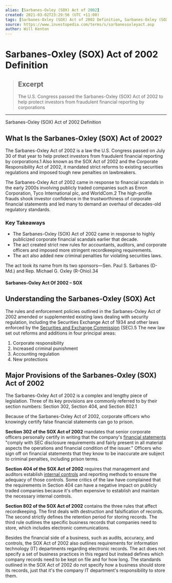 ```yaml
---
alias: [Sarbanes-Oxley (SOX) Act of 2002]
created: 2021-03-02T23:29:56 (UTC +11:00)
tags: [Sarbanes-Oxley (SOX) Act of 2002 Definition, Sarbanes-Oxley (SOX) Act of 2002 Definition]
source: https://www.investopedia.com/terms/s/sarbanesoxleyact.asp
author: Will Kenton
---
```


# Sarbanes-Oxley (SOX) Act of 2002 Definition

> ## Excerpt
> The U.S. Congress passed the Sarbanes-Oxley (SOX) Act of 2002 to help protect investors from fraudulent financial reporting by corporations

---

Sarbanes-Oxley (SOX) Act of 2002 Definition
## What Is the Sarbanes-Oxley (SOX) Act of 2002?

The Sarbanes-Oxley Act of 2002 is a law the U.S. Congress passed on July 30 of that year to help protect investors from fraudulent financial reporting by corporations.1 Also known as the SOX Act of 2002 and the Corporate Responsibility Act of 2002, it mandated strict reforms to existing securities regulations and imposed tough new penalties on lawbreakers.

The Sarbanes-Oxley Act of 2002 came in response to financial scandals in the early 2000s involving publicly traded companies such as Enron Corporation, Tyco International plc, and WorldCom.2 The high-profile frauds shook investor confidence in the trustworthiness of corporate financial statements and led many to demand an overhaul of decades-old regulatory standards.

### Key Takeaways

-   The Sarbanes-Oxley (SOX) Act of 2002 came in response to highly publicized corporate financial scandals earlier that decade.
-   The act created strict new rules for accountants, auditors, and corporate officers and imposed more stringent recordkeeping requirements.
-   The act also added new criminal penalties for violating securities laws.

The act took its name from its two sponsors—Sen. Paul S. Sarbanes (D-Md.) and Rep. Michael G. Oxley (R-Ohio).34

#### Sarbanes-Oxley Act Of 2002 – SOX

## Understanding the Sarbanes-Oxley (SOX) Act

The rules and enforcement policies outlined in the Sarbanes-Oxley Act of 2002 amended or supplemented existing laws dealing with security regulation, including the Securities Exchange Act of 1934 and other laws enforced by the [Securities and Exchange Commission](https://www.investopedia.com/terms/s/sec.asp) (SEC).5 The new law set out reforms and additions in four principal areas:

1.  Corporate responsibility
2.  Increased criminal punishment
3.  Accounting regulation
4.  New protections

## Major Provisions of the Sarbanes-Oxley (SOX) Act of 2002

The Sarbanes-Oxley Act of 2002 is a complex and lengthy piece of legislation. Three of its key provisions are commonly referred to by their section numbers: Section 302, Section 404, and Section 802.1

Because of the Sarbanes-Oxley Act of 2002, corporate officers who knowingly certify false financial statements can go to prison.

**Section 302 of the SOX Act of 2002** mandates that senior corporate officers personally certify in writing that the company's [financial statements](https://www.investopedia.com/terms/f/financial-statements.asp) "comply with SEC disclosure requirements and fairly present in all material aspects the operations and financial condition of the issuer." Officers who sign off on financial statements that they know to be inaccurate are subject to criminal penalties, including prison terms.

**Section 404 of the SOX Act of 2002** requires that management and auditors establish [internal controls](https://www.investopedia.com/terms/i/internalcontrols.asp) and reporting methods to ensure the adequacy of those controls. Some critics of the law have complained that the requirements in Section 404 can have a negative impact on publicly traded companies because it's often expensive to establish and maintain the necessary internal controls.

**Section 802 of the SOX Act of 2002** contains the three rules that affect recordkeeping. The first deals with destruction and falsification of records. The second strictly defines the retention period for storing records. The third rule outlines the specific business records that companies need to store, which includes electronic communications.

Besides the financial side of a business, such as audits, accuracy, and controls, the SOX Act of 2002 also outlines requirements for information technology (IT) departments regarding electronic records. The act does not specify a set of business practices in this regard but instead defines which company records need to be kept on file and for how long. The standards outlined in the SOX Act of 2002 do not specify how a business should store its records, just that it's the company IT department's responsibility to store them.
